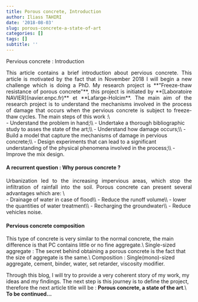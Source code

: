 ```yaml
---
title: Porous concrete, Introduction
author: Iliass TAHIRI
date: '2018-08-03'
slug: porous-concrete-a-state-of-art
categories: []
tags: []
subtitle: ''
---
```


Pervious concrete : Introduction

<!--more-->
<div style="text-align: justify">  
This article contains a brief introduction about pervious concrete. This article is motivated by the fact that in November 2018 I will begin a new challenge which is doing a PhD. My research project is **"Freeze-thaw resistance of porous concrete"**, this project is initiated by **[Laboratoire NAVIER](navier.enpc.fr)** et **Lafarge-Holcim**. The main aim of the research project is to understand the mechanisms involved in the process of damage that occurs when the pervious concrete is subject to freeze-thaw cycles. The main steps of this work :\
</div>
- Understand the problem in hand;\\
- Undertake a thorough bibliographic study to asses the state of the art;\\
- Understand how damage occurs;\\
- Build a model that capture the mechanisms of damage in pervious concrete;\\
- Design experiments that can lead to a significant understanding of the physical phenomena involved in the process;\\
- Improve the mix design.

#### A recurrent question : Why porous concrete ?
<!-- Not as many people think, the permeable concrete is an old civil engineering material. In fact, research on this matter seriously tens of years ago. -->
<div style="text-align: justify">
Urbanization led to the increasing impervious areas, which stop the infiltration of rainfall into the soil. Porous concrete can present several advantages which are: \
</div>
- Drainage of water in case of flood\\
- Reduce the runoff volume\\
- lower the quantities of water treatment\\
- Recharging the groundwater\\
- Reduce vehicles noise.

#### Pervious concrete composition

This type of concrete is very similar to the normal concrete, the main difference is that PC contains little or no fine aggregate.\\
Single-sized aggregate : The secret behind obtaining a porous concrete is the fact that the size of aggregate is the same.\\
Composition : Single(mono)-sized aggregate, cement, binder, water, set retarder, viscosity modifier.


Through this blog, I will try to provide a very coherent story of my work, my ideas and my findings. The next step is this journey is to define the project, therefore the next article title will be : **Porous concrete, a state of the art**.\\
**To be continued...**
